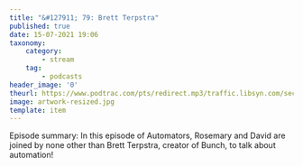 ```yaml
---
title: "&#127911; 79: Brett Terpstra"
published: true
date: 15-07-2021 19:06
taxonomy:
    category:
        - stream
    tag:
        - podcasts
header_image: '0'
theurl: https://www.podtrac.com/pts/redirect.mp3/traffic.libsyn.com/secure/automatorsrelay/automators079.mp3
image: artwork-resized.jpg
template: item
--- 
```

Episode summary: In this episode of Automators, Rosemary and David are joined by none other than Brett Terpstra, creator of Bunch, to talk about automation!
